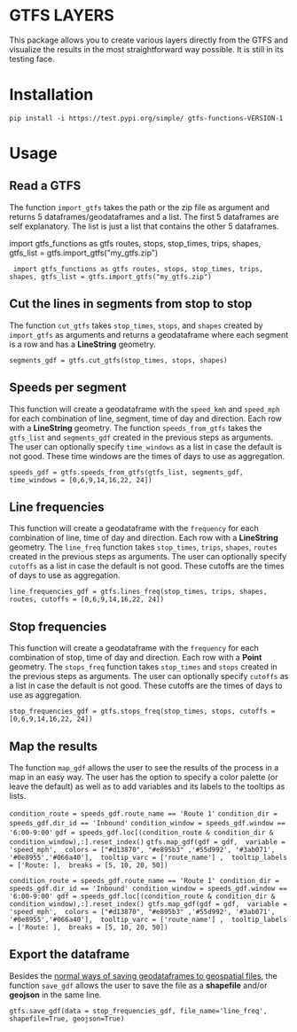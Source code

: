 # GTFS LAYERS

This package allows you to create various layers directly from the GTFS and visualize the results in the most straightforward way possible.
It is still in its testing face.

# Installation
`pip install -i https://test.pypi.org/simple/ gtfs-functions-VERSION-1`

# Usage
## Read a GTFS
The function `import_gtfs` takes the path or the zip file as argument and returns 5 dataframes/geodataframes and a list. 
The first 5 dataframes are self explanatory. The list is just a list that contains the other 5 dataframes. 

  import gtfs_functions as gtfs
  routes, stops, stop_times, trips, shapes, gtfs_list = gtfs.import_gtfs("my_gtfs.zip")
  
` import gtfs_functions as gtfs
routes, stops, stop_times, trips, shapes, gtfs_list = gtfs.import_gtfs("my_gtfs.zip")`

## Cut the lines in segments from stop to stop
The function `cut_gtfs` takes `stop_times`, `stops`, and `shapes` created by `import_gtfs` as arguments and returns a geodataframe where each segment is a row and has a **LineString** geometry.

`segments_gdf = gtfs.cut_gtfs(stop_times, stops, shapes)`

## Speeds per segment
This function will create a geodataframe with the `speed_kmh` and `speed_mph` for each combination of line, segment, time of day and direction. Each row with a **LineString** geometry.
The function `speeds_from_gtfs` takes the `gtfs_list` and `segments_gdf` created in the previous steps as arguments. The user can optionally specify `time_windows` as a list in case the default is not good. These time windows are the times of days to use as aggregation.

`speeds_gdf = gtfs.speeds_from_gtfs(gtfs_list, segments_gdf, time_windows = [0,6,9,14,16,22, 24])`

## Line frequencies
This function will create a geodataframe with the `frequency` for each combination of line, time of day and direction. Each row with a **LineString** geometry.
The `line_freq` function takes `stop_times`, `trips`, `shapes`, `routes` created in the previous steps as arguments. The user can optionally specify `cutoffs` as a list in case the default is not good. These cutoffs are the times of days to use as aggregation.  

`line_frequencies_gdf = gtfs.lines_freq(stop_times, trips, shapes, routes, cutoffs = [0,6,9,14,16,22, 24])`

## Stop frequencies
This function will create a geodataframe with the `frequency` for each combination of stop, time of day and direction. Each row with a **Point** geometry.
The `stops_freq` function takes `stop_times` and  `stops` created in the previous steps as arguments. The user can optionally specify `cutoffs` as a list in case the default is not good. These cutoffs are the times of days to use as aggregation.

`stop_frequencies_gdf = gtfs.stops_freq(stop_times, stops, cutoffs = [0,6,9,14,16,22, 24])`

## Map the results
The function `map_gdf` allows the user to see the results of the process in a map in an easy way. The user has the option to specify a color palette (or leave the default) as well as to add variables and its labels to the tooltips as lists.

`condition_route = speeds_gdf.route_name == 'Route 1'`
`condition_dir = speeds_gdf.dir_id == 'Inbound'`
`condition_window = speeds_gdf.window == '6:00-9:00'`
`gdf = speeds_gdf.loc[(condition_route & condition_dir & condition_window),:].reset_index()`
`gtfs.map_gdf(gdf = gdf, 
              variable = 'speed_mph', 
              colors = ["#d13870", "#e895b3" ,'#55d992', '#3ab071', '#0e8955','#066a40'], 
              tooltip_varc = ['route_name'] , 
              tooltip_labels = ['Route: ], 
              breaks = [5, 10, 20, 50])`

`condition_route = speeds_gdf.route_name == 'Route 1'
condition_dir = speeds_gdf.dir_id == 'Inbound'
condition_window = speeds_gdf.window == '6:00-9:00'
gdf = speeds_gdf.loc[(condition_route & condition_dir & condition_window),:].reset_index()
gtfs.map_gdf(gdf = gdf, 
              variable = 'speed_mph', 
              colors = ["#d13870", "#e895b3" ,'#55d992', '#3ab071', '#0e8955','#066a40'], 
              tooltip_varc = ['route_name'] , 
              tooltip_labels = ['Route: ], 
              breaks = [5, 10, 20, 50])`

## Export the dataframe
Besides the [normal ways of saving geodataframes to geospatial files](https://geopandas.org/io.html#writing-spatial-data), the function `save_gdf` allows the user to save the file as a **shapefile** and/or **geojson** in the same line.

`gtfs.save_gdf(data = stop_frequencies_gdf, file_name='line_freq', shapefile=True, geojson=True)`



